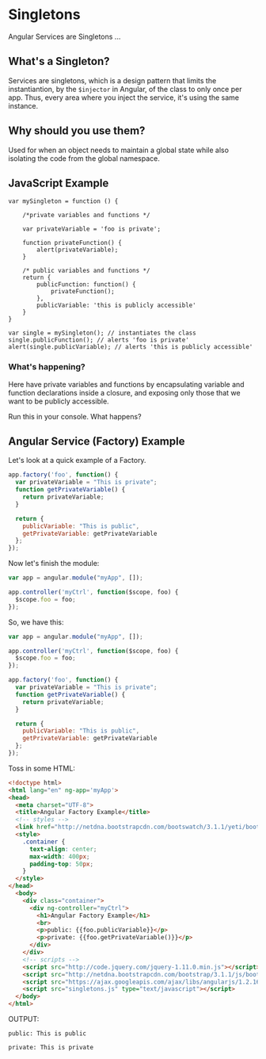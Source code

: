 # Singletons

Angular Services are Singletons ...

## What's a Singleton?

Services are singletons, which is a design pattern that limits the instantiantion, by the `$injector` in Angular, of the class to only once per app. Thus, every area where you inject the service, it's using the same instance.

## Why should you use them?

Used for when an object needs to maintain a global state while also isolating the code from the global namespace.

## JavaScript Example

```
var mySingleton = function () {

    /*private variables and functions */

    var privateVariable = 'foo is private';

    function privateFunction() {
        alert(privateVariable);
    }

    /* public variables and functions */
    return {
        publicFunction: function() {
            privateFunction();
        },
        publicVariable: 'this is publicly accessible'
    }
}

var single = mySingleton(); // instantiates the class
single.publicFunction(); // alerts 'foo is private'
alert(single.publicVariable); // alerts 'this is publicly accessible'
```

### What's happening?

Here have private variables and functions by encapsulating variable and function declarations inside a closure, and exposing only those that we want to be publicly accessible.

Run this in your console. What happens?

## Angular Service (Factory) Example

Let's look at a quick example of a Factory.

```javascript
app.factory('foo', function() {
  var privateVariable = "This is private";
  function getPrivateVariable() {
    return privateVariable;
  }

  return {
    publicVariable: "This is public",
    getPrivateVariable: getPrivateVariable
  };
});
```

Now let's finish the module:

```javascript
var app = angular.module("myApp", []);

app.controller('myCtrl', function($scope, foo) {
  $scope.foo = foo;
});
```

So, we have this:

```javascript
var app = angular.module("myApp", []);

app.controller('myCtrl', function($scope, foo) {
  $scope.foo = foo;
});

app.factory('foo', function() {
  var privateVariable = "This is private";
  function getPrivateVariable() {
    return privateVariable;
  }

  return {
    publicVariable: "This is public",
    getPrivateVariable: getPrivateVariable
  };
});
```

Toss in some HTML:

```html
<!doctype html>
<html lang="en" ng-app='myApp'>
<head>
  <meta charset="UTF-8">
  <title>Angular Factory Example</title>
  <!-- styles -->
  <link href="http://netdna.bootstrapcdn.com/bootswatch/3.1.1/yeti/bootstrap.min.css" rel="stylesheet" media="screen">
  <style>
    .container {
      text-align: center;
      max-width: 400px;
      padding-top: 50px;
    }
  </style>
</head>
  <body>
    <div class="container">
      <div ng-controller="myCtrl">
        <h1>Angular Factory Example</h1>
        <br>
        <p>public: {{foo.publicVariable}}</p>
        <p>private: {{foo.getPrivateVariable()}}</p>
      </div>
    </div>
    <!-- scripts -->
    <script src="http://code.jquery.com/jquery-1.11.0.min.js"></script>
    <script src="http://netdna.bootstrapcdn.com/bootstrap/3.1.1/js/bootstrap.min.js"></script>
    <script src="https://ajax.googleapis.com/ajax/libs/angularjs/1.2.16/angular.min.js" type="text/javascript"></script>
    <script src="singletons.js" type="text/javascript"></script>
  </body>
</html>
```

OUTPUT:

```
public: This is public

private: This is private
```
